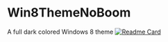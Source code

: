 # Win8ThemeNoBoom
A full dark colored Windows 8 theme
[![Readme Card](https://github-readme-stats.vercel.app/api/pin/?username=acccounttest&repo=github-readme-stats)](https://github.com/acccounttest/github-readme-stats)
